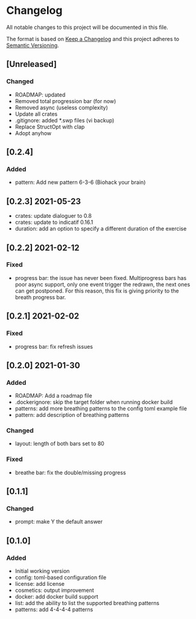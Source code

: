 # Changelog
All notable changes to this project will be documented in this file.

The format is based on [Keep a Changelog](http://keepachangelog.com/en/1.0.0/)
and this project adheres to [Semantic Versioning](http://semver.org/spec/v2.0.0.html).

## [Unreleased]
### Changed
- ROADMAP: updated
- Removed total progression bar (for now)
- Removed async (useless complexity)
- Update all crates
- .gitignore: added \*.swp files (vi backup)
- Replace StructOpt with clap
- Adopt anyhow

## [0.2.4]
### Added
- pattern: Add new pattern 6-3-6 (Biohack your brain)

## [0.2.3] 2021-05-23
- crates: update dialoguer to 0.8
- crates: update to indicatif 0.16.1
- duration: add an option to specify a different duration of the exercise

## [0.2.2] 2021-02-12
### Fixed
- progress bar: the issue has never been fixed. Multiprogress bars has poor
  async support, only one event trigger the redrawn, the next ones can get postponed.
  For this reason, this fix is giving priority to the breath progress bar.

## [0.2.1] 2021-02-02
### Fixed
- progress bar: fix refresh issues

## [0.2.0] 2021-01-30
### Added
- ROADMAP: Add a roadmap file
- .dockerignore: skip the target folder when running docker build
- patterns: add more breathing patterns to the config toml example file
- pattern: add description of breathing patterns

### Changed
- layout: length of both bars set to 80

### Fixed
- breathe bar: fix the double/missing progress

## [0.1.1]
### Changed
- prompt: make Y the default answer

## [0.1.0]
### Added
- Initial working version
- config: toml-based configuration file
- license: add license
- cosmetics: output improvement
- docker: add docker build support
- list: add the ability to list the supported breathing patterns
- patterns: add 4-4-4-4 patterns
